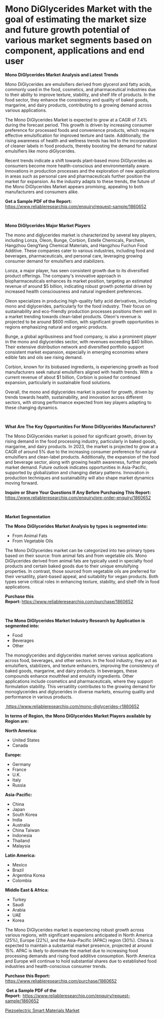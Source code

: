 <p><h1>Mono DiGlycerides Market with the goal of estimating the market size and future growth potential of various market segments based on component, applications and end user</h1></p><p><strong>Mono DiGlycerides Market Analysis and Latest Trends</strong></p>
<p><p>Mono DiGlycerides are emulsifiers derived from glycerol and fatty acids, commonly used in the food, cosmetics, and pharmaceutical industries due to their ability to improve texture, stability, and shelf life of products. In the food sector, they enhance the consistency and quality of baked goods, margarine, and dairy products, contributing to a growing demand across various applications.</p><p>The Mono DiGlycerides Market is expected to grow at a CAGR of 7.4% during the forecast period. This growth is driven by increasing consumer preference for processed foods and convenience products, which require effective emulsification for improved texture and taste. Additionally, the rising awareness of health and wellness trends has led to the incorporation of cleaner labels in food products, thereby boosting the demand for natural emulsifiers like mono diGlycerides.</p><p>Recent trends indicate a shift towards plant-based mono DiGlycerides as consumers become more health-conscious and environmentally aware. Innovations in production processes and the exploration of new applications in areas such as personal care and pharmaceuticals further position the market for expansion. As the industry adapts to these trends, the future of the Mono DiGlycerides Market appears promising, appealing to both manufacturers and consumers alike.</p></p>
<p><strong>Get a Sample PDF of the Report:&nbsp;</strong> <a href="https://www.reliableresearchiq.com/enquiry/request-sample/1860652?utm_campaign=3136&utm_medium=2&utm_source=Github&utm_content=ia&utm_term=02042025&utm_id=mono-diglycerides">https://www.reliableresearchiq.com/enquiry/request-sample/1860652</a></p>
<p>&nbsp;</p>
<p><strong>Mono DiGlycerides Major Market Players</strong></p>
<p><p>The mono and diglycerides market is characterized by several key players, including Lonza, Oleon, Bunge, Corbion, Estelle Chemicals, Parchem, Hangzhou GengYang Chemical Materials, and Hangzhou Fuchun Food Additive. These companies cater to various industries, including food and beverages, pharmaceuticals, and personal care, leveraging growing consumer demand for emulsifiers and stabilizers.</p><p>Lonza, a major player, has seen consistent growth due to its diversified product offerings. The company's innovative approach in biopharmaceuticals enhances its market position, targeting an estimated revenue of around $5 billion, indicating robust growth potential driven by increased health consciousness and natural ingredient preferences.</p><p>Oleon specializes in producing high-quality fatty acid derivatives, including mono and diglycerides, particularly for the food industry. Their focus on sustainability and eco-friendly production processes positions them well in a market trending towards clean-label products. Oleon's revenue is projected to be around $600 million, with significant growth opportunities in regions emphasizing natural and organic products.</p><p>Bunge, a global agribusiness and food company, is also a prominent player in the mono and diglycerides sector, with revenues exceeding $40 billion. Their extensive distribution network and diversified portfolio support consistent market expansion, especially in emerging economies where edible fats and oils see rising demand.</p><p>Corbion, known for its biobased ingredients, is experiencing growth as food manufacturers seek natural emulsifiers aligned with health trends. With a current revenue of about $1 billion, Corbion is poised for continued expansion, particularly in sustainable food solutions.</p><p>Overall, the mono and diglycerides market is poised for growth, driven by trends towards health, sustainability, and innovation across different sectors, with strong performance expected from key players adapting to these changing dynamics.</p></p>
<p>&nbsp;</p>
<p><strong>What Are The Key Opportunities For Mono DiGlycerides Manufacturers?</strong></p>
<p><p>The Mono DiGlycerides market is poised for significant growth, driven by rising demand in the food processing industry, particularly in baked goods, margarine, and dairy products. In 2023, the market is projected to grow at a CAGR of around 5% due to the increasing consumer preference for natural emulsifiers and clean-label products. Additionally, the expansion of the food and beverage sector, along with growing health awareness, further propels market demand. Future outlook indicates opportunities in Asia-Pacific, supported by globalization and changing dietary patterns. Innovation in production techniques and sustainability will also shape market dynamics moving forward.</p></p>
<p><strong>Inquire or Share Your Questions If Any Before Purchasing This Report:</strong> <a href="https://www.reliableresearchiq.com/enquiry/pre-order-enquiry/1860652?utm_campaign=3136&utm_medium=2&utm_source=Github&utm_content=ia&utm_term=02042025&utm_id=mono-diglycerides">https://www.reliableresearchiq.com/enquiry/pre-order-enquiry/1860652</a></p>
<p>&nbsp;</p>
<p><strong>Market Segmentation</strong></p>
<p><strong>The Mono DiGlycerides Market Analysis by types is segmented into:</strong></p>
<p><ul><li>From Animal Fats</li><li>From Vegetable Oils</li></ul></p>
<p><p>The Mono DiGlycerides market can be categorized into two primary types based on their source: from animal fats and from vegetable oils. Mono DiGlycerides derived from animal fats are typically used in specialty food products and certain baked goods due to their unique emulsifying properties. In contrast, those sourced from vegetable oils are preferred for their versatility, plant-based appeal, and suitability for vegan products. Both types serve critical roles in enhancing texture, stability, and shelf-life in food applications.</p></p>
<p><strong>Purchase this Report:&nbsp;</strong><a href="https://www.reliableresearchiq.com/purchase/1860652?utm_campaign=3136&utm_medium=2&utm_source=Github&utm_content=ia&utm_term=02042025&utm_id=mono-diglycerides">https://www.reliableresearchiq.com/purchase/1860652</a></p>
<p>&nbsp;</p>
<p><strong>The Mono DiGlycerides Market Industry Research by Application is segmented into:</strong></p>
<p><ul><li>Food</li><li>Beverages</li><li>Other</li></ul></p>
<p><p>The monoglycerides and diglycerides market serves various applications across food, beverages, and other sectors. In the food industry, they act as emulsifiers, stabilizers, and texture enhancers, improving the consistency of baked goods, margarine, and dairy products. In beverages, these compounds enhance mouthfeel and emulsify ingredients. Other applications include cosmetics and pharmaceuticals, where they support formulation stability. This versatility contributes to the growing demand for monoglycerides and diglycerides in diverse markets, ensuring quality and performance in various products.</p></p>
<p><a href="https://www.reliableresearchiq.com/mono-diglycerides-r1860652?utm_campaign=3136&utm_medium=2&utm_source=Github&utm_content=ia&utm_term=02042025&utm_id=mono-diglycerides">&nbsp;https://www.reliableresearchiq.com/mono-diglycerides-r1860652</a></p>
<p><strong>In terms of Region, the Mono DiGlycerides Market Players available by Region are:</strong></p>
<p>
    <p> <strong> North America: </strong>
        <ul>
            <li>United States</li>
            <li>Canada</li>
        </ul>
        </p> 
    <p> <strong> Europe: </strong>
        <ul>
            <li>Germany</li>
            <li>France</li>
            <li>U.K.</li>
            <li>Italy</li>
            <li>Russia</li>
        </ul>
        </p> 
    <p> <strong> Asia-Pacific: </strong>
        <ul>
            <li>China</li>
            <li>Japan</li>
            <li>South Korea</li>
            <li>India</li>
            <li>Australia</li>
            <li>China Taiwan</li>
            <li>Indonesia</li>
            <li>Thailand</li>
            <li>Malaysia</li>
        </ul>
        </p> 
    <p> <strong> Latin America: </strong>
        <ul>
            <li>Mexico</li>
            <li>Brazil</li>
            <li>Argentina Korea</li>
            <li>Colombia</li>
        </ul>
        </p> 
    <p> <strong> Middle East & Africa: </strong>
        <ul>
            <li>Turkey</li>
            <li>Saudi</li>
            <li>Arabia</li>
            <li>UAE</li>
            <li>Korea</li>
        </ul>
    </p>
    </p>
<p><p>The Mono DiGlycerides market is experiencing robust growth across various regions, with significant expansions anticipated in North America (25%), Europe (22%), and the Asia-Pacific (APAC) region (30%). China is expected to maintain a substantial market presence, projected at around 15%. APAC is likely to dominate the market due to increasing food processing demands and rising food additive consumption. North America and Europe will continue to hold substantial shares due to established food industries and health-conscious consumer trends.</p></p>
<p><strong>Purchase this Report: </strong><a href="https://www.reliableresearchiq.com/purchase/1860652?utm_campaign=3136&utm_medium=2&utm_source=Github&utm_content=ia&utm_term=02042025&utm_id=mono-diglycerides">https://www.reliableresearchiq.com/purchase/1860652</a></p>
<p>&nbsp;<strong>Get a Sample PDF of the Report:&nbsp;&nbsp;</strong><a href="https://www.reliableresearchiq.com/enquiry/request-sample/1860652?utm_campaign=3136&utm_medium=2&utm_source=Github&utm_content=ia&utm_term=02042025&utm_id=mono-diglycerides">https://www.reliableresearchiq.com/enquiry/request-sample/1860652</a></p>
<p><strong></strong></p>
<p><p><a href="https://github.com/donkalucine10/Market-Research-Report-List-1/blob/main/piezoelectric-smart-materials-market.md?utm_campaign=3136&utm_medium=2&utm_source=Github&utm_content=ia&utm_term=02042025&utm_id=mono-diglycerides">Piezoelectric Smart Materials Market</a></p></p>